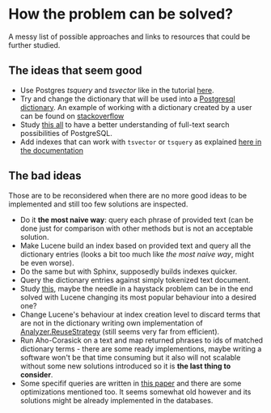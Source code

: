 # How the problem can be solved?

A messy list of possible approaches and links to resources that could be further
studied.

## The ideas that seem good

* Use Postgres _tsquery_ and _tsvector_  like in the tutorial
  [here](https://compose.com/articles/mastering-postgresql-tools-full-text-search-and-phrase-search/).
* Try and change the dictionary that will be used into a [Postgresql
  dictionary](https://www.postgresql.org/docs/9.1/textsearch-dictionaries.html).
  An example of working with a dictionary created by a user can be found on
  [stackoverflow](https://stackoverflow.com/questions/46687065/can-postgresqls-to-tsvector-function-return-tokens-words-and-not-lexemes)
* Study [this all](https://www.postgresql.org/docs/9.5/textsearch.html) to have
  a better understanding of full-text search possibilities of PostgreSQL.
* Add indexes that can work with `tsvector` or `tsquery` as explained [here in
  the documentation](https://www.postgresql.org/docs/13/textsearch-indexes.html)
## The bad ideas

Those are to be reconsidered when there are no more good ideas to be implemented
and still too few solutions are inspected. 

* Do it __the most naive way__: query each phrase of provided text (can be done
  just for comparison with other methods but is not an acceptable solution.
* Make Lucene build an index based on provided text and query all the dictionary
  entries (looks a bit too much like _the most naive way_, might be even worse).
* Do the same but with Sphinx, supposedly builds indexes quicker.
* Query the dictionary entries against simply tokenized text document.
* Study [this](https://kandepet.com/dissecting-lucene-the-index-format/), maybe
  the needle in a haystack problem can be in the end solved with Lucene changing
  its most popular behaviour into a desired one?
* Change Lucene's behaviour at index creation level to discard terms that are
  not in the dictionary writing own implementation of
  [Analyzer.ReuseStrategy](https://lucene.apache.org/core/4_4_0/core/org/apache/lucene/analysis/Analyzer.ReuseStrategy.html)
  (still seems very far from efficient).
* Run Aho-Corasick on a text and map returned phrases to ids of matched
  dictionary terms - there are some ready implementions, maybe writing a
  software won't be that  time consuming but it also will not scalable without
  some new solutions introduced so it is __the last thing to consider__.
* Some specifif queries are written in [this
  paper](http://www.vldb.org/conf/2004/IND3P3.PDF) and there are some
  optimizations mentioned too. It seems somewhat old however and its solutions
  might be already implemented in the databases.



